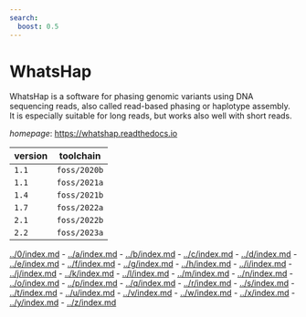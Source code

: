 ```yaml
---
search:
  boost: 0.5
---
```

# WhatsHap

WhatsHap is a software for phasing genomic variants using DNA sequencing reads, also called read-based phasing or haplotype assembly. It is especially suitable for long reads, but works also well with short reads.

*homepage*: <https://whatshap.readthedocs.io>

version | toolchain
--------|----------
``1.1`` | ``foss/2020b``
``1.1`` | ``foss/2021a``
``1.4`` | ``foss/2021b``
``1.7`` | ``foss/2022a``
``2.1`` | ``foss/2022b``
``2.2`` | ``foss/2023a``

[../0/index.md](0) - [../a/index.md](a) - [../b/index.md](b) - [../c/index.md](c) - [../d/index.md](d) - [../e/index.md](e) - [../f/index.md](f) - [../g/index.md](g) - [../h/index.md](h) - [../i/index.md](i) - [../j/index.md](j) - [../k/index.md](k) - [../l/index.md](l) - [../m/index.md](m) - [../n/index.md](n) - [../o/index.md](o) - [../p/index.md](p) - [../q/index.md](q) - [../r/index.md](r) - [../s/index.md](s) - [../t/index.md](t) - [../u/index.md](u) - [../v/index.md](v) - [../w/index.md](w) - [../x/index.md](x) - [../y/index.md](y) - [../z/index.md](z)

